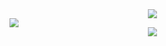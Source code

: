 <!--
### Hi there 👋


**MansiAyer/MansiAyer** is a ✨ _special_ ✨ repository because its `README.md` (this file) appears on your GitHub profile.

Here are some ideas to get you started:

- 🔭 I’m currently working on ...
- 🌱 I’m currently learning ...
- 👯 I’m looking to collaborate on ...
- 🤔 I’m looking for help with ...
- 💬 Ask me about ...
- 📫 How to reach me: ...
- 😄 Pronouns: ...
- ⚡ Fun fact: ...
-->

<div align="center"><img src="https://readme-jokes.vercel.app/api"> </img></div>
<a href="https://youtu.be/Y8kMcf4kyIk"><img src="https://i.redd.it/775z20zyovj51.jpg"></img></a>

<div align="center"><img src="https://github-readme-stats.vercel.app/api?username=MansiAyer&theme=tokyonight"> </img></div>

